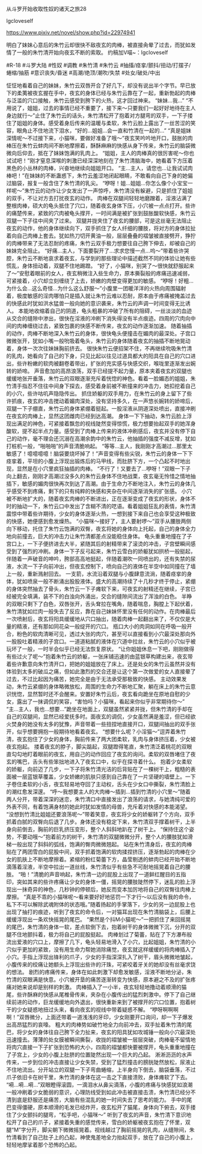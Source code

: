 从斗罗开始收取性奴的诸天之旅28

lgcloveself

https://www.pixiv.net/novel/show.php?id=22974941

明白了妹妹心意后的朱竹云却很快不敌夜玄的肉棒，被直接肏晕了过去，而犹如发情了一般的朱竹清开始向夜玄不断的索取。
约稿加V喵~：lgcloveself

#R-18
#斗罗大陆
#性奴
#调教
#朱竹清
#朱竹云
#抽搐/痉挛/颤抖/扭动/打摆子/蜷缩/抽筋
#意识丧失/昏迷
#高潮/绝顶/潮吹/失禁
#处女/破处/中出


怔怔地看着自己的妹妹，朱竹云双唇开合了好几下，却没有说出半个字节。早已放下的柔荑被夜玄握在手中，夜玄的身体已经与朱竹云靠在了一起，重新勃起的肉棒与泛滥的穴口接触，朱竹云感受到胯下的火热，这才回过神来。
“妹妹…我…”
“不用说了，姐姐，过去的事情已经不重要了，接下来～只要我们一起好好地待在主人身边就行～”止住了朱竹云的话头，朱竹清松开了抱着对方腿弯的双手，一下子搂住了姐姐的身体。感受着身后传来的温暖与柔软，朱竹云脸上露出了一丝苦涩的笑容，眼角止不住地流下泪水，“好的…姐姐…会一直和竹清在一起的…”
“真是姐妹深情呢～不过接下来，小猫咪，要做好准备了哦～”夜玄笑吟吟地开口，鼓胀的肉棒压在朱竹云蚌肉间不断地摩擦着，酥酥麻麻的快感从身下传来，朱竹云的脑袋微微向后仰去，抵在了妹妹饱满的乳肉上。
“姐姐，主人的肉棒真的很厉害呢～你也试试吧！”刚才窒息深喉的刺激已经深深地刻在了朱竹清脑海中，她看着下方压着黑色的小丛林的肉棒，兴奋地继续向姐姐开口。
“主…主人，请您也…让我试试肉棒吧！”在妹妹的不断蛊惑下，朱竹云羞涩地闭起眼睛，不敢看向自己下身的她偏过脑袋，报复一般含住了朱竹清的乳尖。
“咿呀！姐…姐姐…你怎么像个小宝宝一样呢～”朱竹云的动作让少女发出了一声惊呼，朱竹清没有躲避，只是抓住了姐姐的双手，不让对方去打扰夜玄的动作。
肉棒在双腿间轻轻地磨蹭着，淫液沾满了整根肉棒，硕大的龟头抵住了穴口，随着夜玄身体下压，小穴被一点点打开。些许的痛楚传来，紧致的穴肉被龟头撑开，一时间满是被扩张到鼓胀酸软快感，朱竹云双腿一下子往中间夹了过来。
双腿并拢夹住了夜玄的腰部，可是这丝毫无法阻止夜玄的动作，他的身体继续向下，双手抓住了女人纤细的腰肢，将对方的身体拉扯着向自己肉棒上套去。犹如热刀切开黄油一般，层层叠叠的褶皱被直接劈开，狰狞的肉棒带来了无法忍耐的疼痛，朱竹云双手极力想要往自己胯下伸去，却被自己的妹妹完全阻止。
“好痛…主人，下面要裂开了…求求您慢一点…呜～”带着些许哭腔，朱竹云不断地哀求着夜玄，与学到的那些理论中描述截然不同的体验让她有些慌乱，身体扭动着，双腿不住地踢蹬。
“好了，小猫咪，别哭了～很快就舒服起来了～”安慰着眼前的女人，夜玄稍微注入些生命力，原本撕裂般的疼痛迅速减弱，可紧接着，小穴却立刻缠绕了上去，娇嫩的肉壁变得更加的敏感。
“咿呀！好粗…为什么会…这么奇怪…为什么这么舒服～”小腹里一团暖洋洋的火热向周围辐射着，极度敏感的淫肉哪怕只是插入就让朱竹云难以忍耐，原本由于疼痛被掩盖过去的快感此时犹如洪水猛兽一般向她的意识袭来，朱竹云的声调一时间变得无比诱人。
本能地收缩着自己的阴道，龟头粗暴的冲破了所有的阻碍，一丝淡淡的血迹从交合的缝隙中渗出，很快在淫液的冲刷下消失得没有半点痕迹。四周的穴肉向中间的肉棒缠绕过去，紧致包裹的快感不断传来，夜玄的动作逐渐加速。
随着抽插的动作，肉棒不断地深入朱竹云的身体，很快龟头便撞击在媚肉的最深处。子宫口微微张开，犹如小嘴一般吮吸着龟头，朱竹云的身体随着夜玄的抽插不断地晃动着，身体一次次往妹妹胸前挤去。
很快朱竹云便招架不住，不再继续吮吸朱竹清的乳肉，她看向了自己的下身，只见比起以往见过道具都大的阳具在自己的穴口进出，些许粉嫩的软肉被翻卷着带出，扩张的充实感与快感交织，喉咙里逐渐发出婉转的娇啼。
声音愈加的高昂浪荡，双手已经提不起力量，原本夹着夜玄的双腿也缓缓地张开垂落，朱竹云的双眼逐渐充斥着恍惚的神色。看着一脸媚态的姐姐，朱竹清手指忍不住往中间身下探去，感受着身前被不断撞来的冲击力，她扣挖着自己的小穴，些许咕叽声隐隐传出。
抓住娇躯的双手用力，在朱竹云的身上留下了些许抓痕，夜玄的冲击搅动着媚肉深处，没有坚持多久，在一声悠长婉转的娇啼后，双腿一下子绷直，朱竹云的身体紧绷着挺起。一股淫液从阴道深处喷出，直接冲刷在夜玄的肉棒上，显然这团雌肉已经到达高潮。
身体一下下抽动，朱竹云脸上浮现出满足的神色，可紧接着飘忽的视线陡然变得惊慌，极力想要抬起双手的她浑身酸软，提不起半点力量。感受到了肉棒上传来的液体冲刷感后，夜玄并没有停下自己的动作，毫不理会还沉溺在高潮余韵中的朱竹云，他抽插的强度不减反增，犹如打桩机一般，“啪啪啪”的声音清脆响起。
“等等…主人，我刚刚才高潮过…那里太敏感了！噫噫噫噫！脑袋要烧坏掉了！”声音变得有些尖锐，朱竹云的身体一下下痉挛着，平坦的小腹上浮现出锻炼后的马甲线，而肚脐下方，一个凸起不时地出现，显然是在小穴里疯狂抽插的肉棒。
“不行了！又要去了…咿呀！”双眼一下子向上翻去，刚刚才高潮过没多久的朱竹云身体不住地战栗，夜玄毫无怜惜之情地抽插下，敏感的媚肉很快再次到达了高潮。由于生命力不断地注入，朱竹云的身体几乎感受不到疼痛，剩下的只有纯粹的快感和夹杂在中间逐渐消失的扩张感。
小穴被不断地扩大的，随着夜玄肉棒的不断进出，正在逐渐变成了夜玄的形状，身体不时的抽动一下，朱竹云口中发出了含糊不清的呓语。看着姐姐狂乱的表情，朱竹清震惊中带着些许期待，少女的身体逐渐火热，一想到接下来自己也会享受这种极致的快感，她便感到愈发燥热。
“小猫咪～接好了，主人要射啰～”双手从腰肢两侧向下移动，托住了朱竹云饱满的双臀，夜玄将她的身体向上托起，自己的身体全力地向前撞去，巨大的冲击力让朱竹清都差点没能稳住身体。
龟头重重地撞在了子宫口上，一下子便挤进去大半，紧随其后的射精带来了滚烫的冲击，子宫壁瞬间感受到了强烈的冲刷。身体一下子反弓起来，朱竹云雪白的娇躯犹如拱桥一般挺起，伴随着一声破音的呻吟，胯部高高地挺起，伴随着潮吹一同喷出的，还有失禁的尿液，水流一下子向前冲出，但夜玄控制下，喷向自己的液体在半空中如同撞在了墙上一般，重新溅射回去。
一支箭，水流沿着双腿与小腹肆意流淌，随着痉挛的身体，犹如喷泉一般不断涌出股股液体。盛大的高潮持续了十几秒才终于停止，紧绷的身体突然抽去了骨头，朱竹云一下子瘫软下来，可夜玄的射精还在继续，子宫已经被完全填满，装不下的白浊向外涌出，交合的缝隙间流出了浑浊的白色。
半睁的双眼只剩下了白色，双唇张开，舌头耷拉在嘴角，随着喘息，胸膛上下起伏着，朱竹清犹如烂肉一般失去了反应，靠在自己妹妹怀里没有任何的动作。在肉棒最后一次喷射后，夜玄将阳具缓缓地从穴口抽出，随着肉棒一起翻出来了，不仅仅是大量的精液，还有那如同花朵一般绽开的穴口。
瓶口大小的肉洞如同在呼吸一般开合，粉色的软肉清晰可见，透过大张的肉穴，甚至可以直接看到小穴最深处那向外一股股吐着精液的子宫口。一道道粘腻的液体在穴道中拉丝，朱竹云的小穴似乎被玩坏了一般，一时半会似乎已经无法恢复原状。
“让你姐姐休息一下吧，刚刚做得有些过火了呢～”抱着朱竹云的娇躯，一张床铺迅速的由蓝银草构建出来，夜玄带着些许歉意向朱竹清开口，把她的姐姐放在了床上。还是处女的朱竹云虽然并没有体验到太多的破瓜之痛，但如此激烈的交合还是让这个第一次做爱的女人直接晕了过去，不过比起因为痛苦，她完全是由于无法承受那极致的快感。
主动效果发动，朱竹云紧绷的身体略微放松，周围的生命力不断地汇聚，躺在床上的朱竹云意识恍惚，显然暂时还不会醒来。安置好朱竹云后，夜玄看向跪坐在原地自慰的少女，露出了一抹调侃的笑容，“害怕吗？小猫咪，看起来你似乎非常期待你～”
“主…主人，我也…想要…”跪坐在地面上，双腿虽然紧紧并拢，但朱竹清的手却在自己的双腿间，显然已经爱抚多时。面夜玄的调侃，少女虽然满是羞涩，但已经欲火焚身的她没有太多的犹豫，声音带着一些扭捏地直接开口，双腿间抽出的双手张开，似乎想要拥抱一般期待地看着夜玄。
“想要什么呢？小淫猫～”逗弄着朱竹清，夜玄抱住了少女的身体，胸前传来了两大团柔软，乳肉与身体挤压着，少女被夜玄抱起。
搂着夜玄的脖子，脚尖踮起，双腿蹬得笔直，朱竹清泛着桃花的双眼直勾勾地盯着眼前的夜玄，用自己的动作回应了夜玄的询问。柔软的双唇堵住了夜玄的嘴巴，舌头有些笨拙地进入了夜玄口中，似乎在探寻着什么。
抱着少女柔软的娇躯，向前迈了几步，一下子将朱竹清光洁的后背贴在了一棵树干上，粗糙的表面被一层蓝银草覆盖，少女娇嫩的肌肤只感到自己靠在了一片坚硬的墙壁上。一下子卷住柔软的小舌，夜玄轻易地夺回了主动权，舌头在少女口中撕裂，朱竹清脸上的潮红愈发深邃。
“呼～我想要主人的大肉棒～插到…插到竹清的小穴里～”随着两人分开，带着深深的迷恋，朱竹清口中直接发出了浪荡的请求，与她清纯可爱的外表不同，有着饱满身材的她此时犹如发情的母兽，充斥着对快感的本能渴望。
“没想到竹清比姐姐还要浪荡呢～”带着笑意，夜玄将少女的娇躯转了个方向，双手抓着白腻的双臀向后退了几步。身体还没有稳定下来，朱竹清双手撑着树干，上半身向前倒去，胸前的巨乳挤压变形，整个人斜斜地趴在了树干上。
“保持住这个姿势，不要动哦～”抱着前方的树干，朱竹清的双腿微微分开，整个人的腰肢犹如滑梯一般出现了斜斜的弧线，饱满的臀肉微微翘起。
站在朱竹清身后，夜玄的肉棒贴在了两团雪白的屁股中间，双手抓着饱满的软肉揉捏挤压，逐渐勃起的肉棒在少女的肌肤上不断地摩擦着。紧缩的粉红菊蕾下方，晶莹剔透的蚌肉已经开始不断地滴落着淫液，半空中拉出一道丝线，朱竹清似乎有些急不可耐地摇晃着自己的腰肢。
“啪！”清脆的声音响起，朱竹清一边的屁股上出现了一道鲜红醒目的五指印，突如其来的些许疼痛让少女的身体一僵，摇晃的腰肢陡然停下，迷乱的脸上浮现出一抹奇异的神色，几秒钟的停顿后，她反而变本加厉地将自己的双臀往肉棒上摩擦。
“真是不乖的小猫咪呢～看来要好好地惩罚一下才行～以后没有我的命令，私下不可以解除武魂附体的状态哦。”随着扬起的手掌落下，少女的另一边屁股上也出现了抽打的痕迹，听到了夜玄的命令后，一对猫耳出现在朱竹清脑袋上，后腰上缓缓浮现出一条欢快摇晃的尾巴。
“果然是个抖M小猫呢～”一把抓住了来回摇晃的尾巴，朱竹清的身体一软，差点软倒下去，抱着树干的身体微微下沉，分开的双腿不住地颤抖着，极力将自己的屁股挺起。
肉棒划过了菊蕾，贴在了下方瀑布般流出爱液的穴口上，摩擦了几下，龟头轻易地滑入了小穴，比起姐姐，朱竹清的小穴似乎更加的紧致，没有用生命力帮她消除痛觉，夜玄就这样缓缓的将肉棒插入了小穴。手指上浮现出锋利的爪子，少女的手指深深扎入了树干，眉头微微地皱起，小腹传来的绞痛让她额头上浮现出些许的汗珠，可紧咬着牙关的她却没有丝毫求饶的想法。
剧烈的疼痛传来，身体在如此刺激下却愈发敏感，淫液不断地分泌，朱竹清的双眼满是快意。小穴被开垦的痛苦逐渐转变为快感，原本避之不及的扩张疼痛对她来说却是别样的刺激。
肉棒插入了一小半，夜玄轻轻地撸动着顺滑的猫尾，些许酥麻的快感从尾椎骨传来，夹杂在小腹传出的猛烈刺激中。停下了自己继续前进的动作，巨龙缓缓地向外退出，很快重新来到了被撑开的穴口位置，抱着树干的少女疑惑地扭过头来，看向夜玄的视线中带着疑惑不解。
“咿呀啊啊啊啊！”双唇微分，上面还带着一道浅浅的牙印，少女刚要开口询问，却一下子爆发出高昂猛烈的哀嚎。
粗大的肉棒势如破竹地全力向前冲去，双手扯着朱竹清的尾巴，将少女的身体往自己胯下全力扯来，夜玄的阳具犹如攻城锤一般向小穴最深处迅速撞去。薄薄的处女膜被瞬间撕裂，收拢的褶皱被一层层突破，肉棒毫不留情地将肉穴直接一下子扩张到恐怖的大小，四周的褶皱都快要被撑开，龟头重重地撞在了子宫上，少女的小腹上肚脐的位置陡然出现一个巨大的凸起。
淅淅沥沥的水声传来，一步到位的冲击直接让少女失禁，受到了猛烈撞击的膀胱陡然放松，尿液止不住地流出。分开站立的双腿一下子弯曲蜷缩，上半身向下倒去，脑袋垂落，不过爪子依旧卡在树干里，朱竹清的身体在这一击之下直接溃败，身体瘫软了下去。
“嗬…嗬…嗬…”双眼瞪得滚圆，一滴泪水从鼻尖滴落，小腹的疼痛与快感犹如浪潮一般冲刷着少女脆弱的意识，心理防线受到如此冲击被直接击溃，朱竹清已经分不清到底是舒服还是痛苦，大脑有些混乱的她一时间失去了思考的能力。
手中的尾巴变得僵硬，原本顺滑的毛发已经炸开，夜玄松开了猫尾，身体向下俯去，双手搂住了少女颤抖的腿弯，“松手吧，小猫咪～”
听到了夜玄的声音，朱竹清下意识地松开了自己的爪子，紧接着失重的感觉传来，雪白的娇躯被夜玄抱在了怀里，双腿“M”字分开，脚尖朝下微微摇晃着。视线越过了胸前摇晃的乳肉，从缝隙间，朱竹清看到了自己肚子上的凸起，神使鬼差地全力抬起双手，放在了自己的小腹上，轻轻地摩挲着那个恐怖的凸起。
